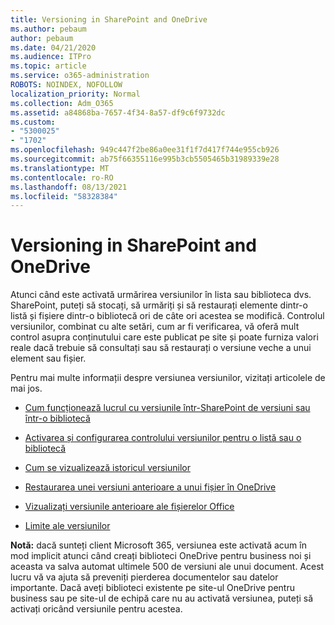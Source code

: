 ```yaml
---
title: Versioning in SharePoint and OneDrive
ms.author: pebaum
author: pebaum
ms.date: 04/21/2020
ms.audience: ITPro
ms.topic: article
ms.service: o365-administration
ROBOTS: NOINDEX, NOFOLLOW
localization_priority: Normal
ms.collection: Adm_O365
ms.assetid: a84868ba-7657-4f34-8a57-df9c6f9732dc
ms.custom:
- "5300025"
- "1702"
ms.openlocfilehash: 949c447f2be86a0ee31f1f7d417f744e955cb926
ms.sourcegitcommit: ab75f66355116e995b3cb5505465b31989339e28
ms.translationtype: MT
ms.contentlocale: ro-RO
ms.lasthandoff: 08/13/2021
ms.locfileid: "58328384"
---
```

# <a name="versioning-in-sharepoint-and-onedrive"></a>Versioning in SharePoint and OneDrive 


Atunci când este activată urmărirea versiunilor în lista sau biblioteca dvs. SharePoint, puteți să stocați, să urmăriți și să restaurați elemente dintr-o listă și fișiere dintr-o bibliotecă ori de câte ori acestea se modifică. Controlul versiunilor, combinat cu alte setări, cum ar fi verificarea, vă oferă mult control asupra conținutului care este publicat pe site și poate furniza valori reale dacă trebuie să consultați sau să restaurați o versiune veche a unui element sau fișier.

Pentru mai multe informații despre versiunea versiunilor, vizitați articolele de mai jos.

- [Cum funcționează lucrul cu versiunile într-SharePoint de versiuni sau într-o bibliotecă](https://support.office.com/article/how-does-versioning-work-in-a-sharepoint-list-or-library-0f6cd105-974f-44a4-aadb-43ac5bdfd247)

- [Activarea și configurarea controlului versiunilor pentru o listă sau o bibliotecă](https://support.office.com/article/enable-and-configure-versioning-for-a-list-or-library-1555d642-23ee-446a-990a-bcab618c7a37?ocmsassetID=HA102772148&amp;CTT=3&amp;CorrelationId=52441bb1-a619-4375-89d5-19d28769890f)

- [Cum se vizualizează istoricul versiunilor](https://support.office.com/article/View-the-version-history-of-an-item-or-file-in-a-list-or-library-53262060-5092-424D-A50B-C798B0EC32B1)

- [Restaurarea unei versiuni anterioare a unui fișier în OneDrive](https://support.office.com/article/restore-a-previous-version-of-a-file-in-onedrive-159cad6d-d76e-4981-88ef-de6e96c93893)

- [Vizualizați versiunile anterioare ale fișierelor Office](https://support.office.com/article/view-previous-versions-of-office-files-5c1e076f-a9c9-41b8-8ace-f77b9642e2c2)

- [Limite ale versiunilor](https://docs.microsoft.com/office365/servicedescriptions/sharepoint-online-service-description/sharepoint-online-limits)

**Notă:** dacă sunteți client Microsoft 365, versiunea este activată acum în mod implicit atunci când creați biblioteci OneDrive pentru business noi și aceasta va salva automat ultimele 500 de versiuni ale unui document. Acest lucru vă va ajuta să preveniți pierderea documentelor sau datelor importante. Dacă aveți biblioteci existente pe site-ul OneDrive pentru business sau pe site-ul de echipă care nu au activată versiunea, puteți să activați oricând versiunile pentru acestea.


